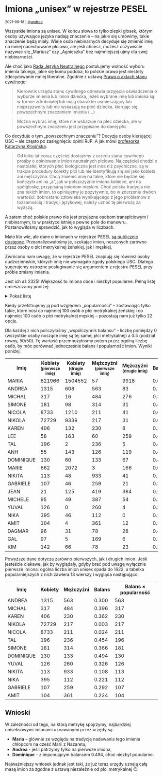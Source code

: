 # Imiona „unisex” w rejestrze PESEL

<small>2021-06-18 | [@andrea](/@andrea)</small>

Wszystkie imiona są unisex.
W końcu słowa to tylko zlepki głosek, którym osoby używające języka nadają znaczenie – 
na jakie się umówimy, takie znaczenie będą miały.
Wiele osób niebinarnych decyduje się zmienić imię na mniej nacechowane płciowo,
ale jeśli chcesz, możesz oczywiście nazywać się „Mariusz” czy „Agnieszka” bez najmniejszej ujmy dla swej niebinarności.

Ale choć jako [Rada Języka Neutralnego](/kolektyw-rjn) postulujemy wolność wyboru imienia takiego, jakie się komu podoba,
to polskie prawo jest niestety zdecydowanie mniej liberalne.
Zgodnie z ustawą [Prawo o aktach stanu cywilnego](https://isap.sejm.gov.pl/isap.nsf/DocDetails.xsp?id=WDU20140001741):

> Kierownik urzędu stanu cywilnego odmawia przyjęcia oświadczenia o wyborze imienia lub imion dziecka, jeżeli
> wybrane imię lub imiona są w formie zdrobniałej lub mają charakter ośmieszający lub nieprzyzwoity
> lub nie wskazują na płeć dziecka, kierując się powszechnym znaczeniem imienia (…)

> Można wybrać imię, które nie wskazuje na płeć dziecka, ale w powszechnym znaczeniu jest przypisane do danej płci.

Co decyduje o tym „powszechnym znaczeniu”? Decyzja osoby kierującej USC – ale często po zasięgnięciu opinii RJP.
A jak mówi [profesorka Katarzyna Kłosińska](https://wyborcza.pl/7,75410,26361697,prof-klosinska-dzban-to-slowo-nacechowane-pejoratywnie.html?disableRedirects=true):

> Od kilku lat coraz częściej dostajemy z urzędu stanu cywilnego prośby o opiniowanie imion neutralnych płciowo.
> Najczęściej chodzi o nastolatki, których płeć biologiczna jest inna niż psychiczna,
> są w trakcie procedury korekty płci lub nie identyfikują się ani jako kobieta, ani mężczyzna.
> Chcą zmienić imię na takie, które nie będzie się kończyło ani na „a”, jak w polszczyźnie imiona kobiece,
> ani na spółgłoskę, przypisaną imionom męskim. Choć polska tradycja nie zna takich imion, to opiniujemy je pozytywnie,
> bo w zderzeniu dwóch wartości: dobrostanu człowieka wynikającego z jego problemów z tożsamością i tradycji językowej,
> należy uznać tę pierwszą za wyższą.

A zatem choć polskie prawo nie jest przyjazne osobom transpłciowym i niebinarnym,
to w praktyce istnieje pewne pole do manewru.
Postanowiłośmy sprawdzić, jak to wygląda w liczbach.

Mało kto wie, ale dane o imionach w rejestrze PESEL [są publicznie dostępne](https://dane.gov.pl/dataset/1667,lista-imion-wystepujacych-w-rejestrze-pesel-osoby-zyjace).
Przeanalizowałośmy je, szukając imion, noszonych zarówno przez osoby o płci metrykalnej żeńskiej, jak i męskiej.

<div class="alert alert-info">
    <span class="fal fa-info-circle"></span>
    Zwrócono nam uwagę, że w rejestrze PESEL znajdują się również osoby cudzoziemskie,
    których imię nie wymagało zgody polskiego USC.
    Dlatego sugerujemy ostrożne posługiwanie się argumentem z rejestru PESEL przy próbie zmiany imienia.
</div>

Jest ich aż 2325! Większość to imiona obce i niezbyt popularne. Pełną listę umieszczamy poniżej:

<details class="border mb-3">
    <summary class="bg-light p-3">Pokaż listę</summary>
    <div class="border-top small p-3">
        ABA, ABBAS, ABDALLA, ABDEL, ABDELFATTAH, ABDUL, ABDULLAH, ABDULLAH A, ABDULLAH H, ABDULLAH IBRAHIM, ABDULLAH M, ABDULLAHI, ABDULMUTTALIB A., ABDULRAHMAN, ABDUR, ABEBE, ABEER, ABHIJEET, ABHIJIT, ABI, ABIGAIL, ABIMBOLA, ABIOLA, ABIR, ABY, ADA, ADALET, ADAM, ADAMA, ADAMIA, ADAR, ADDISON, ADEDAYO, ADEEB, ADEEL, ADEL, ADELHEID, ADELIN, ADEOLA, ADEYINKA, ADHAM, ADI, ADIT, ADNAN, ADRIEL, ADY, AFEK, AGAM, AGHA, AGNE, AGNES, AGUNG, AH, AHMAD, AHMED, AHMED A, AHMED M, AIDAN, AIHUA, AILIN, AIMAN, AIMIN, AINUR, AIPING, AIRAT, AISHWARYA, AISSA, AJAY, AJAYKUMAR, AJIBOLA, AJIT, AKASH, AKHTAR, AKI, AKILA, AKIRA, AKRAM, ALA, ALAA, ALDIN, ALEKS, ALEKSA, ALEX, ALEXANDER, ALEXANDRE, ALEXIS, ALI, ALI A, ALI H, ALIJA, ALIKA, ALIKI, ALIN, ALIS, ALISA, ALISON, ALISSON, ALIX, ALLA, ALLAN, ALLEN, ALLY, ALMAS, ALMAZ, ALMOG, ALON, ALONA, ALPHA, ALVA, AMAL, AMAN, AMANDEEP, AMANI, AMARA, AMARACHI, AMARTUVSHIN, AMBAR, AMBER, AMEL, AMI, AMINE, AMIT, AMNAT, AMOR, AMRIT, AMY, AN, ANAN, ANAND, ANANDA, ANAR, ANASTASIA, ANASTASIIA, ANATOLII, ANDRE, ANDREA, ANDREE, ANDREJA, ANDRIA, ANDRII, ANDRZEJ, ANEL, ANG, ANGE, ANGEL, ANH, ANH DUONG, ANIK, ANIL, ANIS, ANITA, ANJUM, ANNA, ANNE, ANRI, ANSHI, ANSHU, ANTONI, ANTONIA, ANTONIE, ANU, ANUJ, ANUPAM, ANUSH, ANUUJIN, ANWAR, ANZHELA, APURVA, ARA, ARAD, ARAM, ARBEL, ARDEN, ARI, ARIA, ARIEL, ARIN, ARIS, ARLET, ARLO, ARMIN, ARSENA, ARTA, ARTEMI, ARTEMIS, ARTI, ARTUR, ARUNA, ARVIND, ARVINDBHAI, ARYA, ARZU, ASA, ASHISH, ASHLEY, ASHOK, ASHRAF, ASIL, ASSEM, ASSIL, ASTER, ASTRIT, ATA, ATAR, ATEF, ATIA, ATTILA, AUBREY, AUGUSTE, AUGUSTINE, AURELI, AUSTIN, AVERY, AVIN, AVINASH, AVIV, AVNI, AVRIL, AWAD, AXEL, AYAN, AYCAN, AYDAN, AYHAN, AYMAN, AYO, AYOMIDE, AZHAR, AZIZ, BA, BABA, BABUBHAI, BAHA, BAILEY, BAKYT, BALA, BALDEVBHAI, BANG, BAO, BAOHUA, BAR, BARAKAT, BARNABA, BASEM, BASHA, BASSAM, BASSEM, BAT, BAY, BEDA, BELA, BELAY, BELEID, BELLA, BEN, BENIA, BERNARD, BERNARDO, BERRY, BHAGWAN, BHARATBHAI, BHARATKUMAR, BHAVIN, BHIKHABHAI, BICH, BIJAYA, BIJU, BILLY, BIN, BINBIN, BING, BINGBING, BINH, BINU, BISHNU, BLAIR, BLAISE, BLAKE, BLESSING, BLUE, BO, BOHDAN, BOK, BOLA, BON, BONAWENTURA, BONG, BONNIE, BORAM, BOYU, BOŻYDAR, BRODIE, BRONISŁAWA, BROOKE, BROOKLYN, BROOKS, BROWN, BUI, BURHAN, BURÇAK, BUSHRA, BØJE, BẢO, CAMERON, CAMILLE, CAN, CANAN, CAO, CAREY, CARMEL, CARMEN, CARMINE, CAROL, CARROLL, CASEY, CASSIDY, CASTRO, CELESTINE, CEMRE, CEZAR, CHAITHANYA, CHAM, CHAN, CHANDRA, CHANDRASHEKHAR, CHANG, CHAO, CHARIS, CHARITY, CHARLIE, CHAU, CHEN, CHENG, CHENXI, CHENYI, CHENYU, CHETAN, CHI, CHIA, CHIA-YU, CHIDERA, CHIHIRO, CHIKA, CHIN, CHINAZA, CHINENYE, CHINH, CHINTAN, CHINWENDU, CHISOM, CHITRA, CHIZOBA, CHONG, CHRISTIAN, CHRISTINE, CHRISTY, CHU, CHUN, CHUNG, CHUNLI, CHUNYAN, CLAUDE, CLEMENCE, CODY, COLIN, CONCEPCION, CONG, CONNY, CONSTANTINE, CORIN, COURTNEY, CRISTIAN, CRISTIN, CRUZ, CZECH, DA, DAGENBACH, DAGMAR, DAHYABHAI, DAKOTA, DALE, DALI, DALIN, DALJIT, DAMILOLA, DAN, DANA, DANI, DANIEL, DANIELA, DANIELE, DANIELLE, DANILA, DANY, DAO, DAR, DARA, DARCY, DARIA, DARIN, DARSHAN, DARY, DAVINDER, DAWA, DAYAN, DE JESUS, DEE, DEEPAK, DEKEL, DEMETER, DENIS, DENISE, DENIZ, DENNIS, DENİZ, DERIN, DESIRE, DESTINY, DEVA, DEVI, DEVON, DHARMA, DHAVAL, DHIRAJKUMAR, DI, DIDAR, DIEM, DIEN, DIEP, DIEU, DILAN, DILIP, DIMA, DINA, DINESH, DINESHBHAI, DING, DINH, DIOR, DIPAK, DIVINE, DIZON, DMYTRO, DOAN, DOLAPO, DOMINGOS, DOMINIK, DOMINIKA, DOMINIQUE, DONALD, DONG, DONGHUA, DOR, DORIN, DORON, DREW, DROR, DU, DUC, DULGUUN, DUNG, DUONG, DURGA, DUYGU, DYLAN, DƯƠNG, E, EBUBECHUKWU, EDELTRAUD, EDEN, EDI, EDWARD, EFFIONG, EHAB, EINAV, EJIRO, EKA, EKIN, EKİN, ELA, ELEN, ELENI, ELEONOR, ELI, ELIA, ELIAN, ELIF, ELIS, ELISABETH, ELISHA, ELIYA, ELIZABETH, ELLIOT, ELLIS, ELOY, ELSI, ELVAN, EMAD, EMAN, EMI, EMILI, EMILIA, EMMA, EMMANUEL, EMMY, ENEA, ENIOLA, ENKHJARGAL, ENRIQUEZ, ERDENE, ERDZHAN, EREL, EREN, ERIS, EROL, ERZHAN, ESAM, ESE, ESIN, ESOSA, ESSAM, ETIENNE, EUN, EVA, EVELIN, EVREN, EVRIM, EWARYSTA, EWELIN, EWIN, EZEL, EZRA, EZZAT, FABIEN, FADY, FAISAL, FAKHRI AHMED, FAN, FANG, FARAG, FAREDIN, FARES, FARMAN, FATHI, FATMA, FAVOUR, FAWAD, FAWZI, FAWZY, FEI, FELICE, FENG, FERHAN, FIMA, FINLAY, FIRDAUS, FLORIA, FLORIS, FOUAD, FRANCIS, FRANCISCO, FRANCISZEK, FRANCISZKA, FRANK, FRANKIE, FUSSING, GABI, GABIN, GABRIEL, GABRIELA, GABRIELE, GABY, GAEL, GAGANDEEP, GAI, GAL, GALI, GAMAL, GANESH, GANGA, GANNA, GAO, GARCIA, GAURAV, GAY, GE, GENE, GEORGE, GEORGI, GEORGIA, GEORGIE, GEORGIOS, GERD, GERTRUD, GHASSAN, GIA, GIANG, GIFT, GIGI, GIL, GILI, GIRI, GIRISH, GIRMA, GIULI, GODWIN, GOHAR, GOMA, GONI, GOVINDA, GRANT, GUADALUPE, GUIFENG, GUIHUA, GUILLAUME, GUL, GUNJAN, GUO, GUOFENG, GURPREET, GURVINDER, GUTA, GUY, GYUNAL, GYUNER, GÖKSU, GÖKÇE, GÖRKEM, GÜNER, GÜNEŞ, HA, HA AN, HABIB, HABTAMU, HADAR, HADI, HAE, HAI, HAI ANH, HAIRONG, HAIWEI, HAJAR, HALEL, HALLEL, HALYNA, HAMAD, HAMDY, HAMED, HAMEED, HAMID, HAMZA, HAN, HANA, HANAN, HANG, HANH, HANI, HANINA, HANNA, HANS, HANY, HAO, HARDEEP, HARDING, HAREL, HARESH, HARESHBHAI, HARISH, HARJINDER, HARLEY, HARPER, HARPREET, HARSHADKUMAR, HARSHIT, HARUNA, HASAN, HASSAN, HASSAN M, HATEM, HATIM, HAU, HAY, HAYDEN, HAYOUNG, HAZAR, HE, HEAVEN, HEDWIG, HEE, HEINI, HEINTZ, HELAN, HELGARD, HELI, HELMI, HEMA, HEN, HENNY, HENRYK, HIEN, HIKARU, HIKMAT, HIKMET, HILAL, HILARY, HILDEGARD, HILLARY, HIRA, HIREN, HISHAM, HITENDRAKUMAR, HIÊN, HO, HOA, HOAI, HOAI ANH, HOAN, HOANG, HOANG ANH, HOANG LAN, HOANG LINH, HOI, HOJUNG, HONG, HONG ANH, HONGMIN, HONGPING, HONGWEI, HONGYU, HOPE, HORIA, HOSSAMELDIN, HOÀNG, HRUSHIKESH, HSIN, HUA, HUAN, HUANG, HUI, HUIJUN, HUIMIN, HUONG, HUSSAIN, HUSSEIN, HWA, HYO, HYUN, HYUNG, HYUNJIN, HYUSEIN, HÀ, HÒA, HẠNH, HẢI, HỒNG, I GUSTI, I-HSUAN, IAN, IBRAHIM, IBRYAM, IDAN, IDO, IFE, IFTIKHAR, IHOR, IHSAN, IKRAM, ILHAM, ILIA, ILKAY, ILLA, ILLIA, ILLY, IMAN, IMANI, IMRAN, IMTIAZ, IN, INBAL, INBAR, INDERPREET, INDI, INDIANA, INDIGO, INDRA, INES, INEZ, INGE, INGRID, INNA, INTI, IQBAL, IRA, IRAM, IRFAN, IRMGARD, IRYNA, ISA, ISLAM, ISMAEL, ISMAIL, ISMET, ISSA, ITA, IURII, IVAN, IVANNA, JACEK, JACK, JACKIE, JADE, JAE, JAGDISH, JAGDISHBHAI, JAHAN, JAI, JAIME, JAIN, JALAL, JAMAL, JAMES, JAMIE, JAN, JANE, JANI, JANINA, JANIS, JANNE, JAREMA, JARGAL, JARGALAN, JAROSŁAW, JASIM, JASMEET, JASMIN, JASPREET, JASVIR, JATINDER, JAVED, JAWAD, JAY, JAYA, JAYANT, JAYESHKUMAR, JAŚMIN, JEAN, JEEVAN, JEHAN, JEN, JENNIFER, JENNY, JENSEN, JEONG, JEONGMIN, JESS, JESSE, JESSIE, JESSY, JESUS, JI, JIA, JIACHEN, JIAHE, JIALE, JIALIN, JIAMING, JIAN, JIANAN, JIANFANG, JIANG, JIANHONG, JIANHUA, JIANMIN, JIANPING, JIANWEI, JIANXIN, JIANYING, JIAQI, JIAWEN, JIAYI, JIE, JIHAN, JIHO, JIMIN, JIN, JING, JINGHUA, JINGHUI, JINHONG, JINHUA, JINHUI, JINXIN, JINYOUNG, JINYU, JITENDRA, JITENDRAKUMAR, JIYOUNG, JO, JOAN, JOANN, JOAO, JOCELYN, JODY, JOEL, JOEY, JOHN, JOHNSON, JOLAN, JONA, JONES, JONG, JOO, JORDAN, JOSE, JOSEPH, JOSHUA, JOSÉ, JOUD, JOY, JOÃO, JU, JUAN, JUDA, JUDE, JUHA, JUHYUN, JULES, JULIAN, JULIE, JUMA, JUN, JUNE, JUNG, JUNGHYUN, JUNHONG, JUNHUA, JUNJIE, JUNYI, JURI, JUSTICE, JUSTINE, JUWON, JUYOUNG, JYOTI, JÓZEF, JÓZEFA, KADER, KADI, KADIR, KAI, KAJAL, KALI, KAMAL, KAMALJIT, KAMEL, KAMI, KAMLESHBHAI, KAMLESHKUMAR, KANTILAL, KANUBHAI, KAORU, KARA, KARAR, KAREEM, KAREL, KAREM, KAREN, KARI, KARIM, KARIN, KARISA, KARMA, KAROL, KAROLINA, KASEY, KATERYNA, KAUSHIK, KAY, KAYA, KAYO, KAYRA, KAZIMIERZ, KE, KEERTHI, KEHINDE, KEI, KELECHI, KELLY, KEMAL, KENAN, KENDAL, KENDALL, KENNEDY, KERRY, KERSTIN, KETAN, KETANKUMAR, KEXIN, KHAI, KHALED, KHALID, KHALIFA, KHAN, KHANG, KHANH, KHÁNH, KI, KIEU, KIM, KIM ANH, KIMI, KIRAN, KIRITBHAI, KIRTI, KISHAN, KISHOR, KOLIN, KOSMA, KOSTA, KOSTKA, KRISHNA, KRISS, KRISTEN, KRISTIN, KROGH, KRYSTYN, KUAN-YU, KUDZAI, KULWINDER, KUMAR, KUN, KUNAL, KWAN, KYEONG, KYOUNG, KYUNG, KYUNGSUK, LAI, LAIS, LAM, LAMAR, LAN, LANA, LANDSPERG, LANE, LANG, LARYSA, LATIF, LAUREN, LAURENCE, LAURI, LAURIEN, LAWRENCE, LAXMI, LE, LEA, LECHA, LEE, LEI, LEIGH, LEJBA, LEN, LENNOX, LENNY, LENY, LEO, LESIA, LESLEY, LESLIE, LEV, LI, LIAD, LIAM, LIAN, LIANG, LIBBY, LIBO, LICHAO, LIDOR, LIEL, LIEM, LIJUN, LILA, LILIAN, LILIANA, LILIIA, LIM, LIMA, LIMIN, LIMING, LIN, LIND, LINDSAY, LINDSEY, LING, LINH, LIOR, LIPA, LIPING, LIR, LIRAN, LIRAZ, LIRON, LIU, LIUBOV, LIUDMYLA, LIVIAN, LIWEI, LIXIN, LIYING, LOAN, LOBO, LOGAN, LOI, LONDON, LONG, LOPES, LOREN, LORETO, LORIAN, LORIS, LOTAN, LOU, LOUIE, LOUIS, LOUISA, LOUISE, LOUKA, LOVE, LU, LUA, LUAN, LUCA, LUCKY, LUISE, LUKA, LUND, LUNDE, LUONG, LUTFI, LUYEN, LY, LYKKE, LYN, LYNN, LYUBOV, LÊ, M., MA, MAAN, MAAYAN, MACKENZIE, MADHU, MADHUKAR, MAGED, MAHA, MAHDI, MAHENDRA, MAHER, MAHESH, MAHMOUD, MAI, MAINA, MAIS, MAJ, MAJID, MAKI, MAKO, MAKSYM, MALAK, MALIK, MALIN, MAME, MAN, MANA, MANDEEP, MANEL, MANIK, MANISH, MANMEET, MANOJ, MANPREET, MANSOOR, MANSOOR HASAN, MANSOUR A, MANU, MANUEL, MAO, MAOR, MARCEL, MARI, MARIA, MARIAN, MARICEL, MARIE, MARIEN, MARIIA, MARIN, MARION, MARIS, MARIYA, MARJA, MARJAN, MARLEN, MARLEY, MARLO, MARO, MARTINA, MARY, MARYA, MARYNA, MARÍA, MASON, MASOUD, MATEJA, MATEUSZ, MATTIA, MAX, MAXIME, MAY, MAYAH, MAYAN, MAZIN, MEDI, MEGHA, MEHMED, MEHMET, MEL, MELEK, MENA, MENDOZA, MENG, MERI, MERIÇ, MERLIN, MERON, METIN, MIAH, MIAO, MICAH, MICHAEL, MICHAL, MICHALI, MICHEL, MICHELE, MICHELL, MICHELLE, MIECZYSŁAW, MIGUEL, MIHAL, MIKA, MIKAL, MIKE, MIKHAL, MIKI, MIKO, MILAN, MILIND, MIN, MINA, MING, MINGHUI, MINGMING, MINH, MINH ANH, MINH HA, MINH THUY, MINH TU, MIO, MIRAC, MIRACLE, MIRAN, MIRAÇ, MIREL, MIRIAM, MIRIAN, MIRJAN, MIRZA, MISCHA, MISHA, MISHAL, MISHEL, MISZA, MISZEL, MITRA, MO, MOANA, MODESTA, MOHAMED, MOHAMED AHMED, MOHAMMAD, MOHAMMED, MOHAMMED A, MOHAMMED HASAN, MOHAMMED S, MOHAN, MOHANBHAI, MONIK, MONIR, MONTANA, MOR, MORAN, MORGAN, MOSTAFA, MOUSA, MUAMMER, MUHAMMAD, MUKTI, MUKUL, MUMTAZ, MUNACHI, MUNACHIMSO, MUSTAFA, MUSTAN, MUTLU, MWANGI, MY, MYKHAILO, MYKOLA, MYLTOFT, MYONG, MYROSLAVA, MYUNG, MØLLER, MỸ, NABI, NADEEM, NADIIA, NAGA, NAHAR, NAHED, NAHID, NAIR, NAJAH, NALIN, NAM, NAN, NANA, NANDA, NAO, NAPHAT, NARAN, NARENDRA, NARESHKUMAR, NARI, NARIMAN, NARINDER, NASIM, NASSER, NATALE, NATALIA, NATALIIA, NATHALIE, NATIA, NAVDEEP, NAYEF, NAZAR, NAZARETH, NAZIF, NAZLI, NDIDI, NEDZHIB, NEEL, NEERAJ, NEHAD, NELI, NELLY, NEO, NERI, NERMIN, NESS, NESTA, NETA, NETTA, NEVEN, NGAN, NGO, NGOAN, NGOC, NGOC ANH, NGOC DUNG, NGOC HA, NGOC LAN, NGOC PHUONG, NGOZI, NGUYEN, NGUYÊN, NGUYỄN, NGỌC, NHA, NHAN, NHAT, NHAT ANH, NHAT LINH, NHI, NHU, NICKI, NICKY, NICO, NICOL, NICOLA, NICOLE, NIHAD, NIHAL, NIK, NIKA, NIKE, NIKI, NIKITA, NIKKI, NIKO, NIKOL, NIKOLA, NIL, NILESH, NIMA, NIMESH, NINA, NING, NINH, NINO, NIR, NIRAJ, NIRINA, NIRMAL, NISAN, NITSAN, NITZAN, NIV, NIZAN, NOA, NOAH, NOAM, NOEL, NOI, NOLAN, NOMI, NOOR, NORI, NORIS, NOUR, NOY, NUR, NURAY, NURHAN, NURI, NURUL, NURZHAN, NUSRAT, NYARKO, NYASHA, OANH, OCEAN, OFEK, OFER, OFFIR, OFIR, OFRI, OGECHI, OKSANA, OLA, OLAMIDE, OLATOKUNBO, OLAYEMI, OLAYINKA, OLCHA, OLEH, OLEKSA, OLEKSANDR, OLEKSANDRA, OLEKSII, OLENA, OLESIA, OLHA, OLIINYK, OLIVA, OLIVER, OLLIE, OLUSHOLA, OLUSOLA, OLUWADAMILOLA, OLUWASEUN, OLUWATOBI, OLUWATOSIN, OMAR, OMER, OMI, OMONIGHO, OMRI, ONON, ONYEKA, ONYEKACHI, OPHIR, OR, ORAN, OREN, ORHAN, ORI, ORIA, ORIAN, ORIN, ORR, ORYAN, OSAMA, OSMAN, OVERGAARD, OZANA, PAN, PANKAJ, PARAG, PARESH, PARIS, PARMINDER, PARRY, PARVEEN, PARVEZ, PARVIN, PASCALE, PASCUA, PATRICE, PATRICK, PAUL, PAULIN, PAVLO, PAZ, PELEG, PENG, PERES, PERRY, PERUN, PETER, PETRUS, PHAM, PHAN, PHOENIX, PHU, PHUONG, PHUÖNG, PHƯƠNG, PIERRE, PING, PIOTR, PRAKASH, PRASAD, PRASHANT, PRATIK, PRAVIN, PRAVINBHAI, PRAVINKUMAR, PRECIOUS, PREET, PURNA, PUSPA, QASIM, QI, QIAN, QIANG, QIAO, QIN, QING, QINGHUA, QINGQING, QUANG, QUE, QUINCY, QUINN, QUY, QUYEN, QUYNH, QUỲNH, RABIA, RABIH, RACHEL, RAE, RAFAL, RAHUL, RAIM, RAIN, RAINE, RAJ, RAJA, RAJENDRA, RAJENDRABHAI, RAJESH, RAJESHBHAI, RAJESHKUMAR, RAJIV, RAJKUMAR, RAJNIKANT, RAJNISH, RAJU, RAKHAT, RAMA, RAMADAN, RAMAN, RAMANBHAI, RAMANDEEP, RAMCHANDRA, RAMESH, RAMESHBHAI, RAMI, RAN, RANA, RANI, RATI, RATNA, RAVEN, RAVID, RAVINDER, RAVINDRA, RAY, RAYAN, RAYHAN, RAZ, REA, REDA, REDDY, REEF, REEM, REESE, REHMAN, REI, REMY, REN, RENE, RENEE, RENEÉ, RENI, RENÉ, RENÉE, RESHAM, REY, REYES, REYHAN, REZAN, RICHARD, RIDA, RIKI, RIKO, RILEY, RIM, RIMON, RIN, RINAT, RINKU, RINO, RIO, RITESHKUMAR, RIVER, RIZA, ROBERT, ROBERTS, ROBIN, ROBYN, ROCHA, RODI, ROHITKUMAR, ROM, ROMA, ROMAN, ROMI, ROMUALD, RON, RONG, RONI, RONNI, RONNIE, RONNY, RONY, ROSARIO, ROSE, ROSEL, ROSHAN, ROSS, ROTEM, RUFARO, RUHAN, RUI, RUIQI, RUMI, RUN, RUPINDER, RUSLAN, RUTH, RUYI, RYAN, RYO, SAAD, SAAD OBAID, SAAR, SABA, SABAH, SACHA, SADAT, SAEED, SAFA, SAFAK, SAFI, SAGE, SAGI, SAHAR, SAHER, SAI, SAID, SAKI, SALA, SALAH, SALAM, SALEEM, SALEH, SALEM, SALI, SALMAN, SALO, SAM, SAMAN, SAMAR, SAMARTH, SAMIN, SAMIR, SAMMY, SAMUEL, SAMY, SAN, SANA, SANAM, SANDEEP, SANDI, SANDOVAL, SANDY, SANG, SANJAY, SANJAYKUMAR, SANJU, SANNA, SANTA, SANTANA, SANTIAGO, SANTOS, SANU, SARABJIT, SARAN, SARANG, SARBJIT, SARI, SAROJ, SASCHA, SASHA, SASZA, SATHYA, SATYA, SAU, SAVA, SAWA, SCOTT, SE, SELAM, SELMAN, SELVA, SEMA, SEMI, SEN, SENA, SEO, SEOJIN, SEON, SERHII, SERRANO, SEUNG, SEVEN, SEVERIN, SEVGIN, SEVIN, SEYHAN, SEYRAN, SEZGIN, SHACHAF, SHACHAR, SHADI, SHAHAF, SHAHAR, SHAHID, SHAI, SHAKED, SHAMS, SHAN, SHANI, SHANNON, SHANTA, SHANTI, SHANU, SHAOCHEN, SHAOHUA, SHARAD, SHARIF, SHARON, SHAWN, SHAY, SHEA, SHEFKET, SHEKHAR, SHERAZ, SHERIDAN, SHERIF, SHERIN, SHI, SHIHUA, SHILOH, SHIN, SHIQI, SHIR, SHIRAN, SHIRAZ, SHIVA, SHIYU, SHOHAM, SHOVAL, SHRIKANT, SHU, SHUAI, SHUANG, SHUHONG, SHUHUA, SHUO, SHYAM, SI, SIDAR, SIDNEY, SILA, SILVA, SIMA, SIMCHA, SIMHA, SIMON, SIMONE, SIMONI, SIN, SINA, SINAN, SINGH, SION, SIRI, SIRIN, SIVAN, SIWAR, SIYUAN, SKY, SKYLAR, SKYLER, SLAVA, SNEHAL, SO, SOFIANE, SOL, SOLOMON, SOMA, SON, SONAM, SONG, SONU, SOO, SOON, SOPHIE, SORA, SPENCER, SREE, SRI, STACY, STANISŁAW, STANISŁAWA, STAV, STEPHANE, STEPHEN, STEWART, STORM, SU, SUAD, SUBHASH, SUBIN, SUDHIR, SUJIN, SUK, SUKHDEV, SUKHWINDER, SULIKO, SULTAN, SUMAN, SUN, SUNG, SUNGEUN, SUNGWON, SUNIL, SUNNY, SURAT, SURENDRA, SURESH, SURESHBHAI, SURI, SURIYA, SURYA, SUSAN, SUWEI, SVITLANA, SWAPNIL, SYDNEY, SYMCHA, SZAJA, SZLAMA, SZLOMA, SZYJA, SŁAWA, TADESSE, TAE, TAFADZWA, TAFARA, TAHIR, TAI, TAIGA, TAIR, TAIWO, TAL, TALAL, TAM, TAMAR, TAMI, TAN, TANAKA, TANSEL, TAO, TARA, TAREQ, TARIQ, TASHI, TASNEEM, TATENDA, TAUS, TAYLOR, TEJA, TEKLE, TEMILOLA, TEMITOPE, TENDAI, TENZIN, TERESA, TERRI, TERRY, TETIANA, THAI, THAM, THANH, THANH BINH, THANH BÌNH, THANH HA, THANH MINH, THANH TU, THAO, THI, THIEN, THIEN AN, THIN, THINH, THO, THOM, THOMAS, THU, THUAN, THUC, THUONG, THUY, THÀNH, THÙY, THỦY, TIAN, TIANTIAN, TIANYI, TIDHAR, TIEN, TIL, TIN, TING, TINH, TINOTENDA, TIÊN, TOAN, TOBIA, TOLULOPE, TOM, TOMA, TOMER, TONG, TONI, TOPAZ, TRACY, TRAM, TRAN, TRANG, TRI, TRINH, TSERING, TSOLMON, TU, TUE, TUGBA, TULSI, TUNA, TUNDE, TUNG, TUONG, TURAN, TURKI, TUVAL, TUYEN, TYLER, TZLIL, UCHE, UCHECHUKWU, UCHENNA, UDAYA, UFUK, UL, ULEMJ, UMA, UMAR, UMESH, UMUT, UN, USAMA, UTA, UTE, UYEN, UZOCHUKWU, VADYM, VALENTIN, VALENTINE, VALENTYNA, VALERA, VALERII, VALERY, VAN, VAN KHANH, VANJA, VASYL, VEERA, VEGA, VENKATA, VERONIKA, VESA, VI, VIACHESLAV, VIAN, VICKY, VIDYA, VIET, VIET ANH, VIHAR, VIJAY, VIJAYA, VIJAYBHAI, VIJAYKUMAR, VIKRAM, VIKTOR, VIKTORIIA, VINH, VINIT, VINOD, VINODBHAI, VINTHER, VIPIN, VIPULKUMAR, VIRA, VIRAG, VISHAL, VISHWANATH, VITA, VITALII, VIVEK, VIVEKKUMAR, VIVIAN, VIVIEN, VLADA, VLADYSLAV, VOLODYMYR, VON, VUI, VUONG, VY, VŨ, WAAD, WAEL, WALEED, WALI, WALID, WALLY, WALTRAUD, WALTRAUT, WAN, WANG, WAQAR, WASSEM, WEI, WEILI, WEIMIN, WEIPING, WEIQIN, WEIQING, WEIRONG, WEITING, WEIWEI, WEIYI, WEN, WENHUA, WENJIE, WENTAO, WENYAN, WESAM, WIESŁAWA, WILSON, WING, WON, WOO, WU, WYNNE, WŁADYSŁAW, WŁADYSŁAWA, XI, XIA, XIAN, XIANG, XIAO, XIAOCHEN, XIAOCHUN, XIAODONG, XIAOFEI, XIAOFENG, XIAOHUA, XIAOHUI, XIAOJIE, XIAOJING, XIAOJUN, XIAOLIN, XIAOMENG, XIAOMING, XIAONAN, XIAOPING, XIAOQING, XIAOSHU, XIAOWEI, XIAOWEN, XIAOXIAO, XIAOYAN, XIAOYI, XIAOYU, XIAOYUN, XIN, XING, XINGHUA, XINGYU, XINHUI, XINWEI, XINYU, XIU, XIUHUA, XIULI, XIUMIN, XU, XUAN, XUE, XUEFENG, XUEHUA, XUEJUN, XUEPING, XUEQI, XUÂN, YAEL, YAHEL, YAHLI, YAJUN, YALI, YALING, YAM, YAMAN, YAN, YANA, YANAN, YANG, YANGYANG, YANHONG, YANJIE, YANJUN, YANLING, YANNI, YANXI, YANYI, YANYU, YAO, YARDEN, YAROSLAV, YASHA, YASHAR, YE, YEKTA, YELYZAVETA, YEN, YEONG, YEONWOO, YEVHENII, YI, YI-CHUN, YICHEN, YIFAN, YIFEI, YIJIE, YIKE, YILDIZ, YILEI, YILIN, YIMING, YIN, YINAN, YING, YINGHUI, YIRAN, YITONG, YIWEI, YIXUAN, YOGESH, YON, YONA, YONG, YONGWEI, YONGXIANG, YONGYU, YOO, YOON, YOU, YOUN, YOUNG, YOUNGJU, YOUSEF, YOUSSEF, YOUVAL, YU, YU-TING, YUAN, YUANYUAN, YUBIN, YUCHEN, YUE, YUEHUA, YUFEI, YUFENG, YUHAN, YUHANG, YUHENG, YUHUA, YUI, YUJIA, YUJIE, YUJIN, YUKI, YUKO, YULI, YULIANG, YULIIA, YULIN, YUMA, YUN, YUNG, YUNHUI, YUPING, YUQI, YURI, YURII, YUTA, YUVAL, YUXIN, YUXUAN, YUZHEN, YUZHU, YÜKSEL, ZAKI, ZANA, ZANE, ZE, ZEKERIYA, ZEKI, ZHAN, ZHANAT, ZHANG, ZHAO, ZHAOHUA, ZHASMIN, ZHE, ZHEN, ZHI, ZHIJUN, ZHIMIN, ZHIXIN, ZHIYU, ZHOU, ZHU, ZHUO, ZI, ZIA, ZIAN, ZIHAN, ZIJUN, ZIMO, ZINE, ZIV, ZIXUAN, ZIYI, ZIYU, ZLATA, ZOFIA, ZOHAR, ZUBAIR, ÁNH, ÇINAR, ÐÔNG, ÖMÜR, ÖZDEN, ÖZGÜR, ŞENEL, ŻEGOTA
    </div>
</details>

Kiedy przefiltrujemy ją pod względem „popularności” – zostawiając tylko takie, które nosi
co najmniej 100 osób o płci metrykalnej żeńskiej i co najmniej 100 osób o płci metrykalnej męskiej –
pozostają nam już tylko 22 opcje.

Dla każdej z nich policzyłośmy „współczynnik balansu” –
liczbę pomiędzy 0 (wszystkie osoby noszące imię są tej samej płci metrykalnej)
a 0.5 (podział równy, 50/50).
Tę wartość przemnożyłośmy potem przez ogólną liczbę osób, by móc porównać jednocześnie balans i popularność imion.
Wyniki poniżej:

<div class="table-wide table-responsive my-5"><table class="table table-sm table-striped"><tr><th data-sort><span class="fal fa-signature"></span> Imię</th><th data-sort="number"><span class="fal fa-venus"></span> Kobiety <small>(pierwsze imię)</small></th><th data-sort="number"><span class="fal fa-venus"></span> Kobiety <small>(drugie imię)</small></th><th data-sort="number"><span class="fal fa-mars"></span> Mężczyźni <small>(pierwsze imię)</small></th><th data-sort="number"><span class="fal fa-mars"></span> Mężczyźni <small>(drugie imię)</small></th><th data-sort="number"><span class="fal fa-balance-scale"></span> Balans</th><th data-sort="number" data-sort-auto="desc"><span class="fal fa-trophy"></span> Balans × popularność</th></tr><tr><td>MARIA</td><td>621966</td><td>1504552</td><td>57</td><td>9918</td><td>0.005</td><td>9975</td></tr><tr><td>ANDREA</td><td>1315</td><td>608</td><td>563</td><td>83</td><td>0.251</td><td>646</td></tr><tr><td>MICHAL</td><td>317</td><td>16</td><td>484</td><td>276</td><td>0.305</td><td>333</td></tr><tr><td>SIMONE</td><td>181</td><td>98</td><td>314</td><td>31</td><td>0.447</td><td>279</td></tr><tr><td>NICOLA</td><td>8733</td><td>1210</td><td>211</td><td>41</td><td>0.025</td><td>252</td></tr><tr><td>NIKOLA</td><td>72729</td><td>9339</td><td>217</td><td>31</td><td>0.003</td><td>248</td></tr><tr><td>KAREN</td><td>406</td><td>132</td><td>230</td><td>8</td><td>0.307</td><td>238</td></tr><tr><td>LEE</td><td>58</td><td>163</td><td>60</td><td>259</td><td>0.409</td><td>221</td></tr><tr><td>TAL</td><td>196</td><td>2</td><td>236</td><td>5</td><td>0.451</td><td>198</td></tr><tr><td>ANH</td><td>55</td><td>143</td><td>126</td><td>119</td><td>0.447</td><td>198</td></tr><tr><td>DOMINIQUE</td><td>130</td><td>60</td><td>133</td><td>67</td><td>0.487</td><td>190</td></tr><tr><td>MARIE</td><td>662</td><td>2072</td><td>3</td><td>166</td><td>0.058</td><td>169</td></tr><tr><td>NIKITA</td><td>113</td><td>48</td><td>933</td><td>41</td><td>0.142</td><td>161</td></tr><tr><td>GABRIELE</td><td>107</td><td>46</td><td>259</td><td>21</td><td>0.353</td><td>153</td></tr><tr><td>JEAN</td><td>21</td><td>125</td><td>419</td><td>384</td><td>0.154</td><td>146</td></tr><tr><td>MICHELE</td><td>95</td><td>49</td><td>387</td><td>54</td><td>0.246</td><td>144</td></tr><tr><td>YUVAL</td><td>126</td><td>0</td><td>260</td><td>4</td><td>0.323</td><td>126</td></tr><tr><td>NIKA</td><td>395</td><td>46</td><td>112</td><td>0</td><td>0.203</td><td>112</td></tr><tr><td>AMIT</td><td>104</td><td>4</td><td>361</td><td>12</td><td>0.225</td><td>108</td></tr><tr><td>DAGMAR</td><td>96</td><td>31</td><td>78</td><td>28</td><td>0.455</td><td>106</td></tr><tr><td>GAL</td><td>97</td><td>5</td><td>169</td><td>6</td><td>0.368</td><td>102</td></tr><tr><td>KIM</td><td>142</td><td>66</td><td>78</td><td>23</td><td>0.327</td><td>101</td></tr></table ></div>

Powyższe dane dotyczą zarówno pierwszych, jak i drugich imion.
Jeśli jesteście ciekawe, jak by wyglądały, gdyby brać pod uwagę wyłącznie pierwsze imiona:
ogólna liczba imion unisex spada do 1622, a tabelka popularniejszych z nich zawiera 13 wierszy i wygląda następująco:

<div class="table-wide table-responsive my-5"><table class="table table-sm table-striped"><tr><th data-sort><span class="fal fa-signature"></span> Imię</th><th data-sort="number"><span class="fal fa-venus"></span> Kobiety</small></th><th data-sort="number"><span class="fal fa-mars"></span> Mężczyźni</th><th data-sort="number"><span class="fal fa-balance-scale"></span> Balans</th><th data-sort="number" data-sort-auto="desc"><span class="fal fa-trophy"></span> Balans × popularność</th></tr><tr><td>ANDREA</td><td>1315</td><td>563</td><td>0.300</td><td>563</td></tr><tr><td>MICHAL</td><td>317</td><td>484</td><td>0.396</td><td>317</td></tr><tr><td>KAREN</td><td>406</td><td>230</td><td>0.362</td><td>230</td></tr><tr><td>NIKOLA</td><td>72729</td><td>217</td><td>0.003</td><td>217</td></tr><tr><td>NICOLA</td><td>8733</td><td>211</td><td>0.024</td><td>211</td></tr><tr><td>TAL</td><td>196</td><td>236</td><td>0.454</td><td>196</td></tr><tr><td>SIMONE</td><td>181</td><td>314</td><td>0.366</td><td>181</td></tr><tr><td>DOMINIQUE</td><td>130</td><td>133</td><td>0.494</td><td>130</td></tr><tr><td>YUVAL</td><td>126</td><td>260</td><td>0.326</td><td>126</td></tr><tr><td>NIKITA</td><td>113</td><td>933</td><td>0.108</td><td>113</td></tr><tr><td>NIKA</td><td>395</td><td>112</td><td>0.221</td><td>112</td></tr><tr><td>GABRIELE</td><td>107</td><td>259</td><td>0.292</td><td>107</td></tr><tr><td>AMIT</td><td>104</td><td>361</td><td>0.224</td><td>104</td></tr></table ></div>

## Wnioski

W zależności od tego, na którą metrykę spojrzymy, najbardziej uniseksowymi imionami uznawanymi przez urzędy są:

 - **Maria** – głównie ze względu na tradycję nadawania tego imienia chłopcom na cześć Marii z Nazaretu,
 - **Andrea** - jeśli patrzymy tylko na pierwsze imiona,
 - **Dominique** – z imponującym balansem 0.494, choć niezbyt popularne.
 
Najważniejszy wniosek jednak jest taki, że już teraz
urzędy uznają całą masę imion za zgodne z ustawą niezależnie od płci metrykalnej 😉
